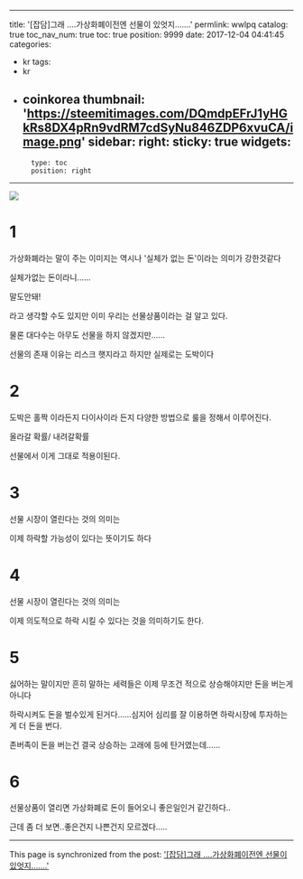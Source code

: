 
---
title: '[잡담]그래 ....가상화폐이전엔 선물이 있엇지.......'
permlink: wwlpq
catalog: true
toc_nav_num: true
toc: true
position: 9999
date: 2017-12-04 04:41:45
categories:
- kr
tags:
- kr
- coinkorea
thumbnail: 'https://steemitimages.com/DQmdpEFrJ1yHGkRs8DX4pRn9vdRM7cdSyNu846ZDP6xvuCA/image.png'
sidebar:
    right:
        sticky: true
widgets:
    -
        type: toc
        position: right
---


![](https://steemitimages.com/DQmdpEFrJ1yHGkRs8DX4pRn9vdRM7cdSyNu846ZDP6xvuCA/image.png)

# 1 
가상화폐라는 말이 주는 이미지는 역시나 '실체가 없는 돈'이라는 의미가 강한것같다

실체가없는 돈이라니......

말도안돼!

라고 생각할 수도 있지만 이미 우리는 선물상품이라는 걸 알고 있다.

물론 대다수는 아무도 선물을 하지 않겠지만......

선물의 존재 이유는 리스크 햇지라고 하지만 실제로는 도박이다

# 2

도박은 홀짝 이라든지 다이사이라 든지 다양한 방법으로 룰을 정해서 이루어진다.

올라갈 확률/ 내려갈확률 

선물에서 이게 그대로 적용이된다.

# 3

선물 시장이 열린다는 것의 의미는 

이제 하락할 가능성이 있다는 뜻이기도 하다

# 4

선물 시장이 열린다는 것의 의미는

이제 의도적으로 하락 시킬 수 있다는 것을 의미하기도 한다.

# 5

싫어하는 말이지만 흔히 말하는 세력들은 이제 무조건 적으로 상승해야지만 돈을 버는게 아니다

하락시켜도 돈을 벌수있게 된거다......심지어 심리를 잘 이용하면 하락시장에 투자하는게 더 돈을 번다.


존버족이 돈을 버는건 결국 상승하는 고래에 등에 탄거였는데......

# 6

선물상품이 열리면 가상화폐로 돈이 들어오니 좋은일인거 같긴하다..

근데 좀 더 보면..좋은건지 나쁜건지 모르겠다.....

- - -

This page is synchronized from the post: ['[잡담]그래 ....가상화폐이전엔 선물이 있엇지.......'](https://steemit.com/@virus707/wwlpq)

